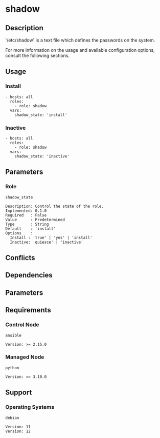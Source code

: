 # shadow

## Description

'/etc/shadow' is a text file which defines the passwords on the system.

For more information on the usage and available configuration options,
consult the following sections.

## Usage

### Install

```
- hosts: all
  roles:
    - role: shadow
  vars:
    shadow_state: 'install'
```

### Inactive

```
- hosts: all
  roles:
    - role: shadow
  vars:
    shadow_state: 'inactive'
```

## Parameters

### Role

`shadow_state`

    Description: Control the state of the role.
    Implemented: 0.1.0
    Required   : False
    Value      : Predetermined
    Type       : String
    Default    : 'install'
    Options    :
      Install : 'true' | 'yes' | 'install'
      Inactive: 'quiesce' | 'inactive'

## Conflicts

## Dependencies

## Parameters

## Requirements

### Control Node

`ansible`

    Version: >= 2.15.0

### Managed Node

`python`

    Version: >= 3.10.0

## Support

### Operating Systems

`debian`

    Version: 11
    Version: 12
